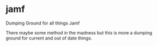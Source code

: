 # jamf
Dumping Ground for all things Jamf

There maybe some method in the madness but this is more a dumping ground for current and out of date things.
